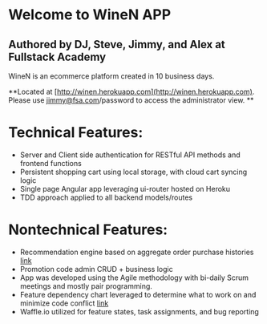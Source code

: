Welcome to WineN APP
==============

Authored by DJ, Steve, Jimmy, and Alex at Fullstack Academy
--------------

WineN is an ecommerce platform created in 10 business days.

**Located at [http://winen.herokuapp.com](http://winen.herokuapp.com). Please use jimmy@fsa.com/password to access the administrator view. **

# Technical Features:
- Server and Client side authentication for RESTful API methods and frontend functions
- Persistent shopping cart using local storage, with cloud cart syncing logic
- Single page Angular app leveraging ui-router hosted on Heroku
- TDD approach applied to all backend models/routes

# Nontechnical Features:
- Recommendation engine based on aggregate order purchase histories [link](https://github.com/dkstevekwak/WineN/blob/master/server/app/routes/recApp/index.js)
- Promotion code admin CRUD + business logic
- App was developed using the Agile methodology with bi-daily Scrum meetings and mostly pair programming.
- Feature dependency chart leveraged to determine what to work on and minimize code conflict [link](https://www.lucidchart.com/documents/edit/374e4574-0f32-4c03-a834-6751c24a074d?shared=true)
- Waffle.io utilized for feature states, task assignments, and bug reporting
